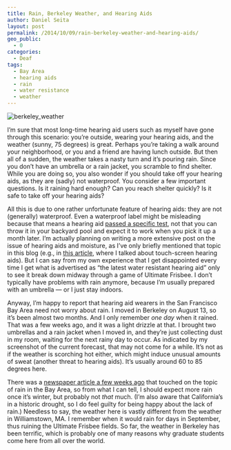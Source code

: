 ```yaml
---
title: Rain, Berkeley Weather, and Hearing Aids
author: Daniel Seita
layout: post
permalink: /2014/10/09/rain-berkeley-weather-and-hearing-aids/
geo_public:
  - 0
categories:
  - Deaf
tags:
  - Bay Area
  - hearing aids
  - rain
  - water resistance
  - weather
---
```


<img src="{{site.url}}/assets/Berkeley_Weather.png" alt="berkeley_weather">

I&#8217;m sure that most long-time hearing aid users such as myself have gone through this scenario: you&#8217;re outside, wearing your hearing aids, and the weather (sunny, 75 degrees) is great. Perhaps you&#8217;re taking a walk around your neighborhood, or you and a friend are having lunch outside. But then all of a sudden, the weather takes a nasty turn and it&#8217;s pouring rain. Since you don&#8217;t have an umbrella or a rain jacket, you scramble to find shelter. While you are doing so, you also wonder if you should take off your hearing aids, as they are (sadly) not waterproof. You consider a few important questions. Is it raining hard enough? Can you reach shelter quickly? Is it safe to take off your hearing aids?

All this is due to one rather unfortunate feature of hearing aids: they are not (generally) waterproof. Even a waterproof label might be misleading because that means a hearing aid [passed a specific test][2], not that you can throw it in your backyard pool and expect it to work when you pick it up a month later. I&#8217;m actually planning on writing a more extensive post on the issue of hearing aids and moisture, as I&#8217;ve only briefly mentioned that topic in this blog (e.g., in [this article][3], where I talked about touch-screen hearing aids). But I can say from my own experience that I get disappointed every time I get what is advertised as &#8220;the latest water resistant hearing aid&#8221; only to see it break down midway through a game of Ultimate Frisbee. I don&#8217;t typically have problems with rain anymore, because I&#8217;m usually prepared with an umbrella &#8212; or I just stay indoors.

Anyway, I&#8217;m happy to report that hearing aid wearers in the San Francisco Bay Area need not worry about rain. I moved in Berkeley on August 13, so it&#8217;s been almost two months. And I only remember *one day* when it rained. That was a few weeks ago, and it was a light drizzle at that. I brought two umbrellas and a rain jacket when I moved in, and they&#8217;re just collecting dust in my room, waiting for the next rainy day to occur. As indicated by my screenshot of the current forecast, that may not come for a while. It&#8217;s not as if the weather is scorching hot either, which might induce unusual amounts of sweat (another threat to hearing aids). It&#8217;s usually around 60 to 85 degrees here.

There was a [newspaper article a few weeks ago][4] that touched on the topic of rain in the Bay Area, so from what I can tell, I should expect more rain once it&#8217;s winter, but probably not *that* much. (I&#8217;m also aware that California&#8217;s in a historic drought, so I do feel guilty for being happy about the lack of rain.) Needless to say, the weather here is vastly different from the weather in Williamstown, MA. I remember when it would rain for days in September, thus ruining the Ultimate Frisbee fields. So far, the weather in Berkeley has been terrific, which is probably one of many reasons why graduate students come here from all over the world.

 [1]: https://seitad.files.wordpress.com/2014/10/berkeley_weather.png
 [2]: http://www.appalachianaudiology.com/waterproof-hearing-aids.php
 [3]: http://seitad.wordpress.com/2012/07/18/dont-get-hearing-aids-with-touch-screens/
 [4]: http://www.mercurynews.com/california/ci_26599086/couple-days-actual-rain-will-arrive-bay-area?source=pkg
